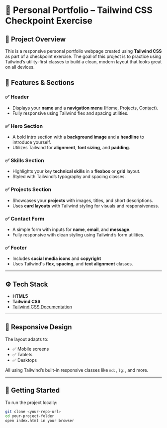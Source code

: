 # 🌟 Personal Portfolio – Tailwind CSS Checkpoint Exercise

## 📌 Project Overview

This is a responsive personal portfolio webpage created using **Tailwind CSS** as part of a checkpoint exercise. The goal of this project is to practice using Tailwind’s utility-first classes to build a clean, modern layout that looks great on all devices.

## 🎯 Features & Sections

### ✅ Header
- Displays your **name** and a **navigation menu** (Home, Projects, Contact).
- Fully responsive using Tailwind flex and spacing utilities.

### ✅ Hero Section
- A bold intro section with a **background image** and a **headline** to introduce yourself.
- Utilizes Tailwind for **alignment**, **font sizing**, and **padding**.

### ✅ Skills Section
- Highlights your key **technical skills** in a **flexbox** or **grid** layout.
- Styled with Tailwind’s typography and spacing classes.

### ✅ Projects Section
- Showcases your **projects** with images, titles, and short descriptions.
- Uses **card layouts** with Tailwind styling for visuals and responsiveness.

### ✅ Contact Form
- A simple form with inputs for **name**, **email**, and **message**.
- Fully responsive with clean styling using Tailwind’s form utilities.

### ✅ Footer
- Includes **social media icons** and **copyright**
- Uses Tailwind's **flex**, **spacing**, and **text alignment** classes.

---

## ⚙️ Tech Stack

- **HTML5**
- **Tailwind CSS**
- [Tailwind CSS Documentation](https://tailwindcss.com/docs)

---

## 📱 Responsive Design

The layout adapts to:

- ✅ Mobile screens
- ✅ Tablets
- ✅ Desktops

All using Tailwind’s built-in responsive classes like `md:`, `lg:`, and more.

---

## 🚀 Getting Started

To run the project locally:

```bash
git clone <your-repo-url>
cd your-project-folder
open index.html in your browser
